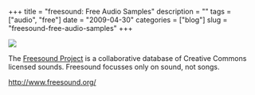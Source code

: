 +++
title = "freesound: Free Audio Samples"
description = ""
tags = ["audio", "free"]
date = "2009-04-30"
categories = ["blog"]
slug = "freesound-free-audio-samples"
+++



  <div class="notebook-screenshot"><a href="http://www.freesound.org/"><img src="/media/bluga/wt49f9bb5198f3f.jpg"/></a></div><p>The <a href="http://www.freesound.org/">Freesound Project</a> is a collaborative database of Creative Commons licensed sounds. Freesound focusses only on sound, not songs.</p>
    
  <a href="http://www.freesound.org/">http://www.freesound.org/</a>
